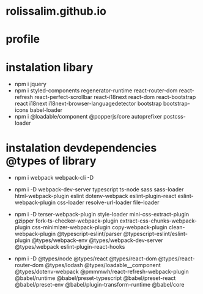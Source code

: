 # rolissalim.github.io

# profile

# instalation libary

- npm i jquery
- npm i styled-components regenerator-runtime react-router-dom react-refresh react-perfect-scrollbar react-i18next react-dom react-bootstrap react i18next i18next-browser-languagedetector bootstrap bootstrap-icons babel-loader
- npm i @loadable/component @popperjs/core autoprefixer postcss-loader

# instalation devdependencies @types of library

- npm i webpack webpack-cli -D
- npm i -D webpack-dev-server typescript ts-node sass sass-loader html-webpack-plugin eslint dotenv-webpack eslint-plugin-react eslint-webpack-plugin css-loader resolve-url-loader file-loader
- npm i -D terser-webpack-plugin style-loader mini-css-extract-plugin gzipper fork-ts-checker-webpack-plugin extract-css-chunks-webpack-plugin css-minimizer-webpack-plugin copy-webpack-plugin clean-webpack-plugin @typescript-eslint/parser @typescript-eslint/eslint-plugin @types/webpack-env @types/webpack-dev-server @types/webpack eslint-plugin-react-hooks

- npm i -D @types/node @types/react @types/react-dom @types/react-router-dom @types/lodash @types/loadable\_\_component @types/dotenv-webpack @pmmmwh/react-refresh-webpack-plugin @babel/runtime @babel/preset-typescript @babel/preset-react @babel/preset-env @babel/plugin-transform-runtime @babel/core
